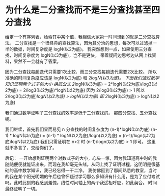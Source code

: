 # 为什么是二分查找而不是三分查找甚至四分查找

给定一个有序列表，检索其中某个值，我相信大家第一时间想到的就是二分查找算法。
二分查找是一个很经典的查找算法，因为其分治的思想，每次可以过滤掉一半的数据，时间复杂度是 logN(以2为底)。
我突然想到一点，如果使用三分查找，时间复杂度为 logN(以3为底)，岂不是更快。
带着疑问边思考边从网上找资料，果然不一会就有了答案。

因为二分查找每趟迭代只需要1次比较，而三分查找每趟迭代需要2次比较。
所以准确的时间复杂度应该是 logN(以2为底) 和 2*logN(以3为底)。
下面我们通过数学知识证明两个式子的大小
换底公式
2*logN(以3为底) = 2*logN(以2为底)/log3(以2为底) = 2/log3(以2为底)*logN(以2为底)
因为 2/log3(以2为底) > 1
所以 2/log3(以2为底)*logN(以2为底) > logN(以2为底)
即 2*logN(以3为底) > logN(以2为底)

我们通过数学证明了三分查找的效率是低于二分查找的。
那四分查找、五分查找呢。

我们继续，首先我们显而易见 n 分查找的时间复杂度为  (n-1)*logN(以n为底)
(n-1) * logN(以n为底) = (n-1) * logN(以2为底)/logn(以2为底) = (n-1)/logn(以2为底)logN(以2为底)
我们只需证明在 n>2 时 (n-1)/logn(以2为底) > 1 即可。
这里就不多言了，交给你们了。

后记：
一开始想到证明两个对数式子的大小，心头一惊，因为我知道高中时的我随随便便就能证出来，而现在我却毫无头绪，从网上找了证明过程，这明明是很基础的高中数学知识，我已经忘得一干二净。
我仿佛回到了那间熟悉的教室，当时的我在某个阳光明媚的午后也曾怀疑过学习那么多知识有什么用，是为了应付考试吗。此时此刻的我感到羞愧，线性时间轴上的两个我遥相呼应，如此契合。
时间最终证明了一切。